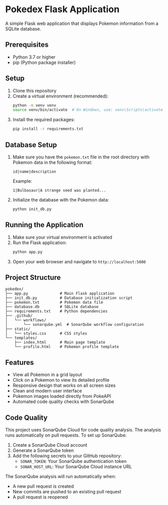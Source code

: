 # Pokedex Flask Application

A simple Flask web application that displays Pokemon information from a SQLite database.

## Prerequisites

- Python 3.7 or higher
- pip (Python package installer)

## Setup

1. Clone this repository
2. Create a virtual environment (recommended):
   ```bash
   python -m venv venv
   source venv/bin/activate  # On Windows, use: venv\Scripts\activate
   ```
3. Install the required packages:
   ```bash
   pip install -r requirements.txt
   ```

## Database Setup

1. Make sure you have the `pokemon.txt` file in the root directory with Pokemon data in the following format:
   ```
   id|name|description
   ```
   Example:
   ```
   1|Bulbasaur|A strange seed was planted...
   ```

2. Initialize the database with the Pokemon data:
   ```bash
   python init_db.py
   ```

## Running the Application

1. Make sure your virtual environment is activated
2. Run the Flask application:
   ```bash
   python app.py
   ```
3. Open your web browser and navigate to `http://localhost:5000`

## Project Structure

```
pokedex/
├── app.py              # Main Flask application
├── init_db.py          # Database initialization script
├── pokemon.txt         # Pokemon data file
├── database.db         # SQLite database
├── requirements.txt    # Python dependencies
├── .github/
│   └── workflows/
│       └── sonarqube.yml  # SonarQube workflow configuration
├── static/
│   └── styles.css      # CSS styles
└── templates/
    ├── index.html      # Main page template
    └── profile.html    # Pokemon profile template
```

## Features

- View all Pokemon in a grid layout
- Click on a Pokemon to view its detailed profile
- Responsive design that works on all screen sizes
- Clean and modern user interface
- Pokemon images loaded directly from PokeAPI
- Automated code quality checks with SonarQube

## Code Quality

This project uses SonarQube Cloud for code quality analysis. The analysis runs automatically on pull requests. To set up SonarQube:

1. Create a SonarQube Cloud account
2. Generate a SonarQube token
3. Add the following secrets to your GitHub repository:
   - `SONAR_TOKEN`: Your SonarQube authentication token
   - `SONAR_HOST_URL`: Your SonarQube Cloud instance URL

The SonarQube analysis will run automatically when:
- A new pull request is created
- New commits are pushed to an existing pull request
- A pull request is reopened 